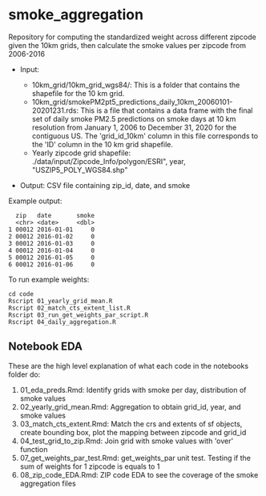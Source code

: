 # smoke_aggregation
Repository for computing the standardized weight across different zipcode given the 10km grids, then calculate the smoke values per zipcode from 2006-2016 

* Input: 
  * 10km_grid/10km_grid_wgs84/: This is a folder that contains the shapefile for the 10 km grid.
  * 10km_grid/smokePM2pt5_predictions_daily_10km_20060101-20201231.rds: This is a file that contains a data frame with the final set of daily smoke PM2.5 predictions on smoke days at 10 km resolution from January 1, 2006 to December 31, 2020 for the contiguous US. The 'grid_id_10km' column in this file corresponds to the 'ID' column in the 10 km grid shapefile.
  * Yearly zipcode grid shapefile: ./data/input/Zipcode_Info/polygon/ESRI", year, "USZIP5_POLY_WGS84.shp" 
  
* Output: CSV file containing zip_id, date, and smoke

Example output: 
```
  zip   date       smoke
  <chr> <date>     <dbl>
1 00012 2016-01-01     0
2 00012 2016-01-02     0
3 00012 2016-01-03     0
4 00012 2016-01-04     0
5 00012 2016-01-05     0
6 00012 2016-01-06     0
```

To run example weights:   
```
cd code
Rscript 01_yearly_grid_mean.R
Rscript 02_match_cts_extent_list.R
Rscript 03_run_get_weights_par_script.R
Rscript 04_daily_aggregation.R

```
## Notebook EDA 
These are the high level explanation of what each code in the notebooks folder do: 
1. 01_eda_preds.Rmd: Identify grids with smoke per day, distribution of smoke values
2. 02_yearly_grid_mean.Rmd: Aggregation to obtain grid_id, year, and smoke values
3. 03_match_cts_extent.Rmd: Match the crs and extents of sf objects, create bounding box, plot the mapping between zipcode and grid_id
4. 04_test_grid_to_zip.Rmd: Join grid with smoke values with 'over' function
5. 07_get_weights_par_test.Rmd: get_weights_par unit test. Testing if the sum of weights for 1 zipcode is equals to 1 
6. 08_zip_code_EDA.Rmd: ZIP code EDA to see the coverage of the smoke aggregation files